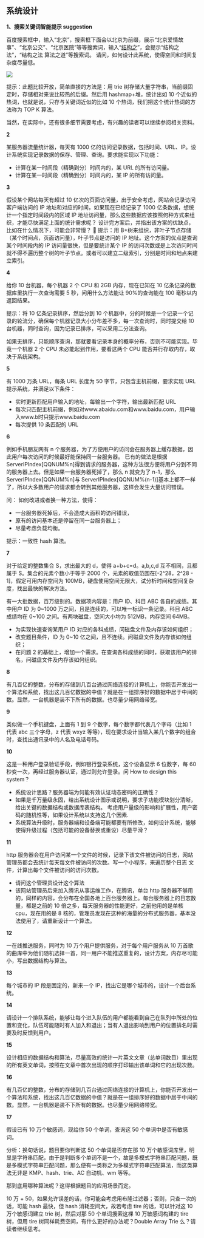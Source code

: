 ## 系统设计

**1、搜索关键词智能提示 suggestion**

百度搜索框中，输入“北京”，搜索框下面会以北京为前缀，展示“北京爱情故事”、“北京公交”、“北京医院”等等搜索词，输入“[结构之](http://www.baidu.com/s?wd=结构之&ie=utf-8)”，会提示“结构之法”，“结构之法 算法之道”等搜索词。
请问，如何设计此系统，使得空间和时间复杂度尽量低。

![](https://ngte-superbed.oss-cn-beijing.aliyuncs.com/book/The-Art-Of-Programming/images/36~37/36.1.jpg)

提示：此题比较开放，简单直接的方法是：用 trie 树存储大量字符串，当前缀固定时，存储相对来说比较热的后缀。然后用 hashmap+堆，统计出如 10 个近似的热词，也就是说，只存与关键词近似的比如 10 个热词，我们把这个统计热词的方法称为 TOP K 算法。

当然，在实际中，还有很多细节需要考虑，有兴趣的读者可以继续参阅相关资料。

**2**

某服务器流量统计器，每天有 1000 亿的访问记录数据，包括时间、URL、IP。设计系统实现记录数据的保存、管理、查询。要求能实现以下功能：

- 计算在某一时间段（精确到分）时间内的，某 URL 的所有访问量。
- 计算在某一时间段（精确到分）时间内的，某 IP 的所有访问量。

**3**

假设某个网站每天有超过 10 亿次的页面访问量，出于安全考虑，网站会记录访问客户端访问的 IP 地址和对应的时间，如果现在已经记录了 1000 亿条数据，想统计一个指定时间段内的区域 IP 地址访问量，那么这些数据应该按照何种方式来组织，才能尽快满足上面的统计需求呢？
设计完方案后，并指出该方案的优缺点，比如在什么情况下，可能会非常慢？

提示：用 B+树来组织，非叶子节点存储（某个时间点，页面访问量），叶子节点是访问的 IP 地址。这个方案的优点是查询某个时间段内的 IP 访问量很快，但是要统计某个 IP 的访问次数或是上次访问时间就不得不遍历整个树的叶子节点。或者可以建立二级索引，分别是时间和地点来建立索引。

**4**

给你 10 台机器，每个机器 2 个 CPU 和 2GB 内存，现在已知在 10 亿条记录的数据库里执行一次查询需要 5 秒，问用什么方法能让 90%的查询能在 100 毫秒以内返回结果。

提示：将 10 亿条记录排序，然后分到 10 个机器中，分的时候是一个记录一个记录的轮流分，确保每个机器记录大小分布差不多，每一次查询时，同时提交给 10 台机器，同时查询，因为记录已排序，可以采用二分法查询。

如果无排序，只能顺序查询，那就要看记录本身的概率分布，否则不可能实现。毕竟一个机器 2 个 CPU 未必能起到作用，要看这两个 CPU 能否并行存取内存，取决于系统架构。

**5**

有 1000 万条 URL，每条 URL 长度为 50 字节，只包含主机前缀，要求实现 URL 提示系统，并满足以下条件：

- 实时更新匹配用户输入的地址，每输出一个字符，输出最新匹配 URL
- 每次只匹配主机前缀，例如对www.abaidu.com和www.baidu.com，用户输入www.b时只提示www.baidu.com
- 每次提供 10 条匹配的 URL

**6**

例如手机朋友网有 n 个服务器，为了方便用户的访问会在服务器上缓存数据，因此用户每次访问的时候最好能保持同一台服务器。
已有的做法是根据 ServerIPIndex[QQNUM%n]得到请求的服务器，这种方法很方便将用户分到不同的服务器上去。但是如果一台服务器死掉了，那么 n 就变为了 n-1，那么 ServerIPIndex[QQNUM%n]与 ServerIPIndex[QQNUM%(n-1)]基本上都不一样了，所以大多数用户的请求都会转到其他服务器，这样会发生大量访问错误。

问： 如何改进或者换一种方法，使得：

- 一台服务器死掉后，不会造成大面积的访问错误，
- 原有的访问基本还是停留在同一台服务器上；
- 尽量考虑负载均衡。

提示：一致性 hash 算法。

**7**

对于给定的整数集合 S，求出最大的 d，使得 a+b+c=d。a,b,c,d 互不相同，且都属于 S。集合的元素个数小于等于 2000 个，元素的取值范围在[-2^28，2^28 - 1]，假定可用内存空间为 100MB，硬盘使用空间无限大，试分析时间和空间复杂度，找出最快的解决方法。

有一大批数据，百万级别的。数据项内容是：用户 ID、科目 ABC 各自的成绩。其中用户 ID 为 0~1000 万之间，且是连续的，可以唯一标识一条记录。科目 ABC 成绩均在 0~100 之间。有两块磁盘，空间大小均为 512MB，内存空间 64MB。

- 为实现快速查询某用户 ID 对应的各科成绩，问磁盘文件及内存该如何组织；
- 改变题目条件，ID 为 0~10 亿之间，且不连续。问磁盘文件及内存该如何组织；
- 在问题 2 的基础上，增加一个需求。在查询各科成绩的同时，获取该用户的排名，问磁盘文件及内存该如何组织。

**8**

有几百亿的整数，分布的存储到几百台通过网络连接的计算机上，你能否开发出一个算法和系统，找出这几百亿数据的中值？就是在一组排序好的数据中居于中间的数。显然，一台机器是装不下所有的数据。也尽量少用网络带宽。

**9**

类似做一个手机键盘，上面有 1 到 9 个数字，每个数字都代表几个字母（比如 1 代表 abc 三个字母，z 代表 wxyz 等等），现在要求设计当输入某几个数字的组合时，查找出通讯录中的人名及电话号码。

**10**

这是一种用户登录验证手段，例如银行登录系统，这个设备显示 6 位数字，每 60 秒变一次，再经过服务器认证，通过则允许登录。问 How to design this system？

- 系统设计思路？服务器端为何能有效认证动态密码的正确性？
- 如果是千万量级永固，给出系统设计图示或说明，要求子功能模块划分清晰，给出关键的数据结构或数据库表结构。
  考虑用户量级的影响和扩展性，用户密码的随机性等，如果设计系统以支持这几个因素.
- 系统算法升级时，服务器端和设备端可能都要有所修改，如何设计系统，能够使得升级过程（包括可能的设备替换或重设）尽量平滑？

**11**

http 服务器会在用户访问某一个文件的时候，记录下该文件被访问的日志，网站管理员都会去统计每天每文件被访问的次数。写一个小程序，来遍历整个日志 文件，计算出每个文件被访问的访问次数。

- 请问这个管理员设计这个算法
- 该网站管理员后来加入腾讯从事运维工作，在腾讯，单台 http 服务器不够用的，同样的内容，会分布在全国各地上百台服务器上。每台服务器上的日志数量，都是之前的 10 倍之多，每天服务器的性能更好，之前他用的是单核 cpu，现在用的是 8 核的，管理员发现在这种的海量的分布式服务器，基本没法使用了，请重新设计一个算法。

**12**

一在线推送服务，同时为 10 万个用户提供服务，对于每个用户服务从 10 万首歌的曲库中为他们随机选择一首，同一用户不能推送重复的，设计方案，内存尽可能小，写出数据结构与算法。

**13**

每个城市的 IP 段是固定的，新来一个 IP，找出它是哪个城市的，设计一个后台系统。

**14**

请设计一个排队系统，能够让每个进入队伍的用户都能看到自己在队列中所处的位置和变化，队伍可能随时有人加入和退出；当有人退出影响到用户的位置排名时需要及时反馈到用户。

**15**

设计相应的数据结构和算法，尽量高效的统计一片英文文章（总单词数目）里出现的所有英文单词，按照在文章中首次出现的顺序打印输出该单词和它的出现次数。

**16**

有几百亿的整数，分布的存储到几百台通过网络连接的计算机上，你能否开发出一个算法和系统，找出这几百亿数据的中值？就是在一组排序好的数据中居于中间的数。显然，一台机器是装不下所有的数据。也尽量少用网络带宽。

**17**

假设已有 10 万个敏感词，现给你 50 个单词，查询这 50 个单词中是否有敏感词。

分析：换句话说，题目要你判断这 50 个单词是否存在那 10 万个敏感词库里，明显是字符串匹配，由于是判断多个单词不是一个，故是多模式字符串匹配问题，既是多模式字符串匹配问题，那么便有一类称之为多模式字符串匹配算法，而这类算法无非是 KMP、hash、trie、AC 自动机、wm 等等。

那到底用哪种算法呢？这得根据题目的应用场景而定。

10 万 + 50，如果允许误差的话，你可能会考虑用布隆过滤器；否则，只查一次的话，可能 hash 最快，但 hash 消耗空间大，故若考虑 tire 的话，可以针对这 10 万个敏感词建立 trie 树，然后对那 50 个单词搜索这棵 10 万敏感词构建的 tire 树，但用 tire 树同样耗费空间，有什么更好的办法呢？Double Array Trie 么？请读者继续思考。
